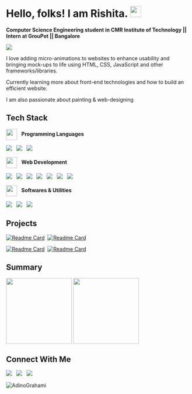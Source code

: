 # Hello, folks! I am Rishita. <img src="https://raw.githubusercontent.com/MartinHeinz/MartinHeinz/master/wave.gif" width="30px">
<b>Computer Science Engineering student in CMR Institute of Technology || Intern at GrouPot || Bangalore</b>

![](https://komarev.com/ghpvc/?username=rishita2605&color=dc143c&style=flat)

<p>I love adding micro-animations to websites to enhance usability and bringing mock-ups to life using HTML, CSS, JavaScript and other frameworks/libraries.</p>
<p>Currently learning more about front-end technologies and how to build an efficient website.</p>
<p>I am also passionate about painting & web-designing</p>

## Tech Stack
<img src="https://user-images.githubusercontent.com/64982040/132742949-538911f5-25a3-4fbc-a180-704f5b3ecbf1.png" height=30 align="center"/> &nbsp; **Programming Languages**

![](https://img.shields.io/badge/Java-informational?style=for-the-badge&logo=java&labelColor=dc143c&color=ff6e7f&logoColor=ffffff) &nbsp; ![](https://img.shields.io/badge/python-informational?style=for-the-badge&logo=python&labelColor=dc143c&color=ff6e7f&logoColor=ffffff)  &nbsp; ![](https://img.shields.io/badge/C_Programming-informational?style=for-the-badge&logo=c&labelColor=dc143c&color=ff6e7f&logoColor=ffffff)

<img src="https://user-images.githubusercontent.com/64982040/132745673-030241b8-4b9b-469e-a85c-5a5dc97af8a1.png" height=30 align="center"/> &nbsp; **Web Development**

![](https://img.shields.io/badge/JavaScript-informational?style=for-the-badge&logo=javascript&labelColor=dc143c&color=ff6e7f&logoColor=ffffff) &nbsp; ![](https://img.shields.io/badge/HTML-informational?style=for-the-badge&logo=html5&labelColor=dc143c&color=ff6e7f&logoColor=ffffff)  &nbsp; ![](https://img.shields.io/badge/CSS-informational?style=for-the-badge&logo=css3&labelColor=dc143c&color=ff6e7f&logoColor=ffffff) &nbsp; ![](https://img.shields.io/badge/React-informational?style=for-the-badge&logo=react&labelColor=dc143c&color=ff6e7f&logoColor=ffffff)  &nbsp; ![](https://img.shields.io/badge/BootStrap-informational?style=for-the-badge&logo=bootstrap&labelColor=dc143c&color=ff6e7f&logoColor=ffffff) &nbsp; ![](https://img.shields.io/badge/jQUERY-informational?style=for-the-badge&logo=jquery&labelColor=dc143c&color=ff6e7f&logoColor=ffffff) &nbsp; ![](https://img.shields.io/badge/SCSS-informational?style=for-the-badge&logo=sass&labelColor=dc143c&color=ff6e7f&logoColor=ffffff)

<img src="https://user-images.githubusercontent.com/64982040/132746348-05b78f08-6050-41fc-b65a-8557fb66ad7e.png" height=30 align="center"/> &nbsp; **Softwares & Utilities**

![](https://img.shields.io/badge/Figma-informational?style=for-the-badge&logo=figma&labelColor=dc143c&color=ff6e7f&logoColor=ffffff) &nbsp; ![](https://img.shields.io/badge/Visual_Studio_Code-informational?style=for-the-badge&logo=visualstudiocode&labelColor=dc143c&color=ff6e7f)  &nbsp; ![](https://img.shields.io/badge/MIcrosoft_office-informational?style=for-the-badge&logo=microsoftoffice&labelColor=dc143c&color=ff6e7f)

## Projects

[![Readme Card](https://github-readme-stats.vercel.app/api/pin/?username=rishita2605&repo=covid-19-forecast-and-analysis&theme=radical)](https://github.com/rishita2605/Covid-19-Forecast-and-Analysis)&nbsp;
[![Readme Card](https://github-readme-stats.vercel.app/api/pin/?username=rishita2605&repo=wyvern&theme=radical)](https://github.com/rishita2605/Wyvern)

[![Readme Card](https://github-readme-stats.vercel.app/api/pin/?username=rishita2605&repo=zeta&theme=radical)](https://github.com/rishita2605/Zeta)&nbsp;
[![Readme Card](https://github-readme-stats.vercel.app/api/pin/?username=rishita2605&repo=portfolio-website&theme=radical)](https://github.com/rishita2605/Portfolio-Website)


## Summary
<img src="https://github-readme-stats.vercel.app/api/top-langs/?username=rishita2605&show_icons=true&theme=radical&layout=compact" height=180 align="center"/>&nbsp;<img src="https://github-readme-stats.vercel.app/api?username=rishita2605&count_private=true&include_all_commits=false&theme=radical" height=180 align="center"/>


## Connect With Me

[![](https://img.shields.io/badge/LinkedIN-informational?style=for-the-badge&logo=linkedin&labelColor=dc143c&color=ff6e7f&logoColor=ffffff)][1] &nbsp; [![](https://img.shields.io/badge/Twitter-informational?style=for-the-badge&logo=twitter&labelColor=dc143c&color=ff6e7f&logoColor=ffffff)][2] &nbsp; [![](https://img.shields.io/badge/Codepen-informational?style=for-the-badge&logo=codepen&labelColor=dc143c&color=ff6e7f&logoColor=ffffff)][3] &nbsp;

<!-- Links to social media accounts -->

[1]: https://www.linkedin.com/in/rishita-raha/
[2]: https://twitter.com/RahaRishita
[3]: https://codepen.io/Rishita2605


<!--text_color=480048& title_color=0D11145,ff6e7f,ee9ca7)-->
<!--*******************************My customised theme************************************-->

<!--![Rishita's GitHub stats](https://github-readme-stats.vercel.app/api?username=rishita2605&count_private=true&include_all_commits=true&show_icons=true&border_radius=10&bg_color=145,ff6e7f,ee9ca7&title_color=ffffff&border_color=0D1117&text_color=2a0845&icon_color=ffffff)-->
![AdinoGrahami](https://user-images.githubusercontent.com/64982040/135077771-892176ff-f0c5-4c31-98b9-5a535af541bb.png)


